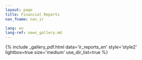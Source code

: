 ```yaml
---
layout: page
title: Financial Reports
nav_fname: nav_ir

lang: en
lang-ref: news_gallery.md
---
```


{% include _gallery_pdf.html data='ir_reports_en' style='style2' lightbox=true size='medium' use_dir_list=true %}
